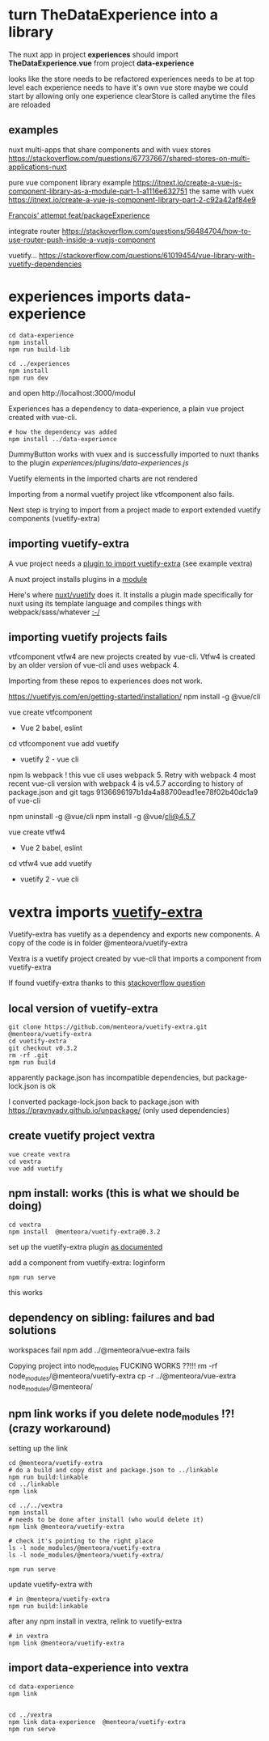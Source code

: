 # turn TheDataExperience into a library 

The nuxt app in project **experiences** should import **TheDataExperience.vue** from project **data-experience**

looks like the store needs to be refactored
experiences needs to be at top level
each experience needs to have it's own vue store
maybe we could start by allowing only one experience
clearStore is called anytime the files are reloaded

## examples
nuxt multi-apps that share components and with vuex stores
<https://stackoverflow.com/questions/67737667/shared-stores-on-multi-applications-nuxt>

pure vue component library example
<https://itnext.io/create-a-vue-js-component-library-as-a-module-part-1-a1116e632751>
the same with vuex
<https://itnext.io/create-a-vue-js-component-library-part-2-c92a42af84e9>

[François&rsquo; attempt feat/packageExperience](https://github.com/hestiaAI/hestialabs-experiences/tree/feat/packageExperience)

integrate router
<https://stackoverflow.com/questions/56484704/how-to-use-router-push-inside-a-vuejs-component>

vuetify&#x2026;
<https://stackoverflow.com/questions/61019454/vue-library-with-vuetify-dependencies>

# experiences imports data-experience

    cd data-experience
    npm install
    npm run build-lib
    
    cd ../experiences
    npm install
    npm run dev
    
and open http://localhost:3000/modul

Experiences has a dependency to data-experience, a plain vue project created with vue-cli.

    # how the dependency was added
    npm install ../data-experience

  

DummyButton works with vuex and is successfully imported to  nuxt thanks to the plugin *experiences/plugins/data-experiences.js*

Vuetify elements in the imported charts are not rendered

Importing from a normal vuetify project like vtfcomponent also fails. 

Next step is trying to import from a project made to export extended vuetify components (vuetify-extra)

## importing vuetify-extra

A vue project needs a [plugin to import vuetify-extra](https://github.com/menteora/vuetify-extra#use-plugin) (see example vextra)

A nuxt project installs plugins in a [module](https://nuxtjs.org/docs/directory-structure/modules/#provide-plugins)

Here's where [nuxt/vuetify](https://github.com/nuxt-community/vuetify-module/blob/8b52b9374ac059a4529635fcd8c96af955d84ea2/src/build.ts#L56) does it. It installs a plugin made specifically for nuxt using its template language and  compiles things with webpack/sass/whatever [:-/](https://github.com/nuxt-community/vuetify-module/blob/master/templates/plugin.js)

## importing vuetify projects fails

vtfcomponent vtfw4 are new projects created by vue-cli. Vtfw4 is created by an older version of vue-cli and uses webpack 4. 

Importing from these repos to experiences does not work.

<https://vuetifyjs.com/en/getting-started/installation/>
npm install -g @vue/cli

vue create vtfcomponent

-   Vue 2 babel, eslint

cd vtfcomponent
vue add vuetify

-   vuetify 2 - vue cli

npm ls webpack
! this vue cli uses webpack 5. Retry with webpack 4
most recent vue-cli version with webpack 4 is v4.5.7
according to history of package.json and git tags
9136696197b1da4a88700ead1ee78f02b40dc1a9 of vue-cli

npm uninstall -g @vue/cli
npm install -g @vue/cli@4.5.7

vue create vtfw4

-   Vue 2 babel, eslint

cd vtfw4
vue add vuetify

-   vuetify 2 - vue cli


# vextra imports  [vuetify-extra](https://github.com/menteora/vuetify-extra)

Vuetify-extra has vuetify as a dependency and exports new components. A copy of the code is in folder @menteora/vuetify-extra

Vextra is a vuetify project created by vue-cli that imports a component from vuetify-extra

If found vuetify-extra thanks to this [stackoverflow question](https://stackoverflow.com/questions/57577125/how-to-create-my-own-component-library-based-on-vuetify)

## local version of vuetify-extra

    git clone https://github.com/menteora/vuetify-extra.git @menteora/vuetify-extra
    cd vuetify-extra
    git checkout v0.3.2
    rm -rf .git
    npm run build

apparently package.json has incompatible dependencies, but package-lock.json is ok

I converted package-lock.json back to package.json with <https://pravnyadv.github.io/unpackage/>
(only used dependencies)


## create vuetify project vextra

    vue create vextra
    cd vextra
    vue add vuetify


## npm install: works (this is what we should be doing)

    cd vextra
    npm install  @menteora/vuetify-extra@0.3.2

set up the vuetify-extra plugin [as documented](https://github.com/menteora/vuetify-extra#use-plugin)

add a component from vuetify-extra: loginform

    npm run serve

this works


## dependency on sibling: failures and bad solutions

workspaces fail
npm add ../@menteora/vue-extra fails

Copying project into node<sub>modules</sub> FUCKING WORKS ??!!!
rm -rf node<sub>modules</sub>/@menteora/vuetify-extra
cp -r ../@menteora/vue-extra node<sub>modules</sub>/@menteora/


## npm link works if you delete node<sub>modules</sub> !?! (crazy workaround)

setting up the link

    cd @menteora/vuetify-extra
    # do a build and copy dist and package.json to ../linkable
    npm run build:linkable
    cd ../linkable
    npm link
    
    cd ../../vextra
    npm install
    # needs to be done after install (who would delete it)
    npm link @menteora/vuetify-extra
    
    # check it's pointing to the right place
    ls -l node_modules/@menteora/vuetify-extra
    ls -l node_modules/@menteora/vuetify-extra/
    
    npm run serve

update vuetify-extra with

    # in @menteora/vuetify-extra
    npm run build:linkable

after any npm install in vextra, relink to vuetify-extra

    # in vextra
    npm link @menteora/vuetify-extra

## import data-experience into vextra

    cd data-experience
    npm link
    
    
    cd ../vextra
    npm link data-experience  @menteora/vuetify-extra
    npm run serve
    
